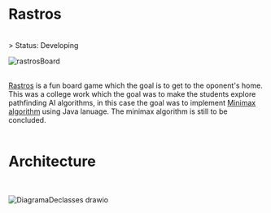 # Rastros
<br/>
> Status: Developing
<br/>

![rastrosBoard](https://user-images.githubusercontent.com/76015450/178156247-7aec03bd-afee-4c0b-a00c-56383e039a48.png)
<br/>
<br/>

 <a href="https://www.youtube.com/watch?v=A2PWzrSsO5g">Rastros</a> is a fun board game which the goal is to get to the oponent's home.
 This was a college work which the goal was to make the students explore pathfinding AI algorithms, in this case the goal was to implement 
 <a href="https://pt.wikipedia.org/wiki/Minimax">Minimax algorithm</a> using Java lanuage. The minimax algorithm is still to be concluded.
 <br/>
<br/>


# Architecture
<br/>

![DiagramaDeclasses drawio](https://user-images.githubusercontent.com/76015450/178156349-d755a343-fd15-4501-ac29-91ab0299a9bc.png)
